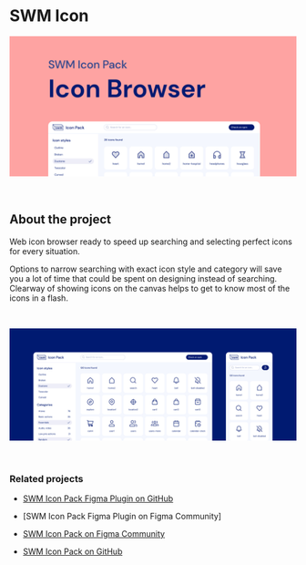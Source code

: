 # SWM Icon 

![Cover art](/images/swm-icon-browser-cover.jpg)    

&nbsp;
&nbsp;
&nbsp;


## About the project

Web icon browser ready to speed up searching and selecting perfect icons for every situation.

Options to narrow searching with exact icon style and category will save you a lot of time that could be spent on designing instead of searching. Clearway of showing icons on the canvas helps to get to know most of the icons in a flash.

&nbsp;
&nbsp;
&nbsp;


![Cover art](/images/swm-icon-browser-01.jpg)


&nbsp;
&nbsp;
&nbsp;

### Related projects

* [SWM Icon Pack Figma Plugin on GitHub](https://github.com/kvmxlv/figma-swm-icon-pack)

* [SWM Icon Pack Figma Plugin on Figma Community]

* [SWM Icon Pack on Figma Community](https://www.figma.com/community/file/942053544758339202/SWM-Icon-Pack)

* [SWM Icon Pack on GitHub](https://github.com/kvmxlv/react-swm-icon-pack)
